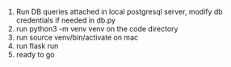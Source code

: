 1. Run DB queries attached in local postgresql server, modify db credentials if needed in db.py
2. run python3 -m venv venv on the code directory
3. run source venv/bin/activate on mac
4. run flask run
5. ready to go